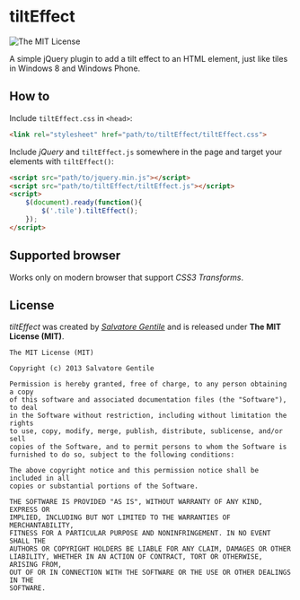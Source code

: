 tiltEffect
==========
![The MIT License](http://img.shields.io/badge/license-MIT-green.svg?style=flat)

A simple jQuery plugin to add a tilt effect to an HTML element, just like tiles in Windows 8 and Windows Phone.


How to
------
Include `tiltEffect.css` in `<head>`:

```html
<link rel="stylesheet" href="path/to/tiltEffect/tiltEffect.css">
```

Include *jQuery* and `tiltEffect.js` somewhere in the page and target your elements with `tiltEffect()`:

```html
<script src="path/to/jquery.min.js"></script>
<script src="path/to/tiltEffect/tiltEffect.js"></script>
<script>
    $(document).ready(function(){
        $('.tile').tiltEffect();
    });
</script>
```


Supported browser
-----------------
Works only on modern browser that support *CSS3 Transforms*.


License
-------
_tiltEffect_ was created by [_Salvatore Gentile_](https://twitter.com/_sgentile) and is released under **The MIT License (MIT)**.

    The MIT License (MIT)

    Copyright (c) 2013 Salvatore Gentile

    Permission is hereby granted, free of charge, to any person obtaining a copy
    of this software and associated documentation files (the "Software"), to deal
    in the Software without restriction, including without limitation the rights
    to use, copy, modify, merge, publish, distribute, sublicense, and/or sell
    copies of the Software, and to permit persons to whom the Software is
    furnished to do so, subject to the following conditions:

    The above copyright notice and this permission notice shall be included in all
    copies or substantial portions of the Software.

    THE SOFTWARE IS PROVIDED "AS IS", WITHOUT WARRANTY OF ANY KIND, EXPRESS OR
    IMPLIED, INCLUDING BUT NOT LIMITED TO THE WARRANTIES OF MERCHANTABILITY,
    FITNESS FOR A PARTICULAR PURPOSE AND NONINFRINGEMENT. IN NO EVENT SHALL THE
    AUTHORS OR COPYRIGHT HOLDERS BE LIABLE FOR ANY CLAIM, DAMAGES OR OTHER
    LIABILITY, WHETHER IN AN ACTION OF CONTRACT, TORT OR OTHERWISE, ARISING FROM,
    OUT OF OR IN CONNECTION WITH THE SOFTWARE OR THE USE OR OTHER DEALINGS IN THE
    SOFTWARE.